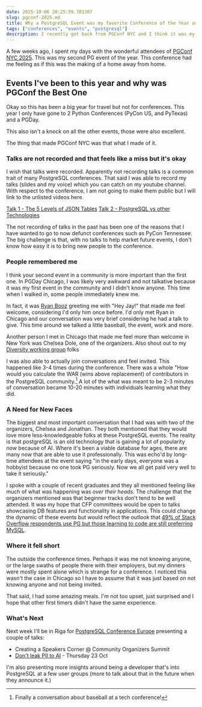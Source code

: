 ```yaml
---
date: 2025-10-06 20:25:59.701307
slug: pgconf-2025.md
title: Why a PostgreSQL Event was my favorite Conference of the Year as a Python Developer (So Far)
tags: ["conferences", "events", "postgresql"]
description: I recently got back from PGConf NYC and I think it was my favorite conference of the year (So Far!!)
---
```



A few weeks ago, I spent my days with the wonderful attendees of [PGConf NYC 2025](https://2025.pgconf.nyc/). This was my second PG event of the year. This conference had me feeling as if this was the making of a home away from home.

## Events I've been to this year and why was PGConf the Best One

Okay so this has been a big year for travel but not for conferences. This year I only have gone to 2 Python Conferences (PyCon US, and PyTexas) and a PGDay.

This also isn't a knock on all the other events, those were also excellent.

The thing that made PGConf NYC was that what I made of it.

### Talks are not recorded and that feels like a miss but it's okay

I wish that talks were recorded. Apparently not recording talks is a common trait of many PostgreSQL conferences. That said I was able to record my talks (slides and my voice) which you can catch on my youtube channel. With respect to the conference, I am not going to make them public but I will link to the unlisted videos here.

[Talk 1 - The 5 Levels of JSON Tables](https://youtu.be/M_yrxFQhPzI)
[Talk 2 - PostgreSQL vs other Technologies](https://youtu.be/RYRNRYd6TqM)

The not recording of talks in the past has been one of the reasons that I have wanted to go to now defunct conferences such as PyCon Tennessee. The big challenge is that, with no talks to help market future events, I don't know how easy it is to bring new people to the conference.

### People remembered me

I think your second event in a community is more important than the first one. In PGDay Chicago, I was likely very awkward and not talkative because it was my first event in the community and I didn't know anyone. This time when I walked in, some people immediately knew me.

In fact, it was [Ryan Booz](https://www.linkedin.com/in/ryanbooz/) greeting me with "Hey Jay!" that made me feel welcome, considering I'd only him once before. I'd only met Ryan in Chicago and our conversation was very brief considering he had a talk to give. This time around we talked a little baseball, the event, work and more.

Another person I met in Chicago that made me feel more than welcome in New York was Chelsea Dole, one of the organizers. Also shout out to my [Diversity working group]() folks

I was also able to actually join conversations and feel invited. This happened like 3-4 times during the conference. There was a whole "How would you calculate the WAR (wins above replacement) of contributors in the PostgreSQL community.[^1] A lot of the what was meant to be 2-3 minutes of conversation became 10-20 minutes with individuals learning what they did.


### A Need for New Faces

The biggest and most important conversation that I had was with two of the organizers, Chelsea and Jonathan. They both mentioned that they would love more less-knowledgeable folks at these PostgreSQL events. The reality is that postgreSQL is an old technology that is gaining a lot of popularity now because of AI. Where it's been a viable database for ages, there are many now that are able to use it professionally. This was echo'd by long-time attendees at the event saying "in the early days, everyone was a hobbyist because no one took PG seriously. Now we all get paid very well to take it seriously."

I spoke with a couple of recent graduates and they all mentioned feeling like much of what was happening was _over their heads_. The challenge that the organizers mentioned was that beginner tracks don't tend to be well attended. It was my hope that CFP committees would be open to talks showcasing DB features and functionality in applications. This could change the dynamic of these events but would reflect the outlook that [49% of Stack Overflow respondents use PG but those learning to code are still preferring MySQL](https://survey.stackoverflow.co/2023/#most-popular-technologies-database-prof).


### Where it fell short

The outside the conference times. Perhaps it was me not knowing anyone, or the large swaths of people there with their employers, but my dinners were mostly spent alone which is strange for a conference. I noticed this wasn't the case in Chicago so I have to assume that it was just based on not knowing anyone and not being invited.

That said, I had some amazing meals. I'm not too upset, just surprised and I hope that other first timers didn't have the same experience.

### What's Next

Next week I'll be in Riga for [PostgreSQL Conference Europe](https://2025.pgconf.eu/) presenting a couple of talks:

- Creating a Speakers Corner @ Community Organizers Summit
- [Don't leak PII to AI](https://www.postgresql.eu/events/pgconfeu2025/schedule/session/6932-dont-leak-user-data-to-ai-strategies-for-protecting-pii-from-llms-and-mcp/) - Thursday 23 Oct

I'm also presenting more insights around being a developer that's into PostgreSQL at a few user groups (more to talk about that in the future when they announce it.)

[^1]: Finally a conversation about baseball at a tech conference!
